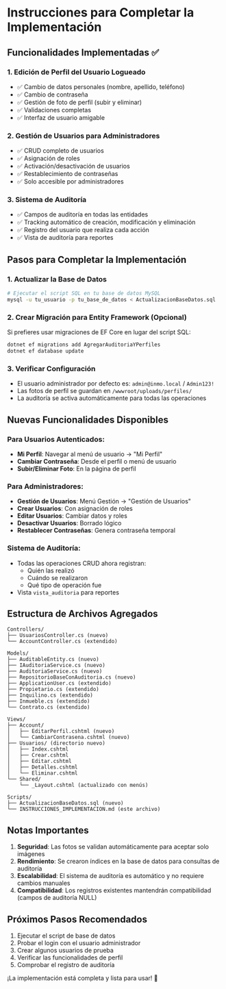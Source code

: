 # Instrucciones para Completar la Implementación

## Funcionalidades Implementadas ✅

### 1. Edición de Perfil del Usuario Logueado
- ✅ Cambio de datos personales (nombre, apellido, teléfono)
- ✅ Cambio de contraseña
- ✅ Gestión de foto de perfil (subir y eliminar)
- ✅ Validaciones completas
- ✅ Interfaz de usuario amigable

### 2. Gestión de Usuarios para Administradores
- ✅ CRUD completo de usuarios
- ✅ Asignación de roles
- ✅ Activación/desactivación de usuarios
- ✅ Restablecimiento de contraseñas
- ✅ Solo accesible por administradores

### 3. Sistema de Auditoría
- ✅ Campos de auditoría en todas las entidades
- ✅ Tracking automático de creación, modificación y eliminación
- ✅ Registro del usuario que realiza cada acción
- ✅ Vista de auditoría para reportes

## Pasos para Completar la Implementación

### 1. Actualizar la Base de Datos
```bash
# Ejecutar el script SQL en tu base de datos MySQL
mysql -u tu_usuario -p tu_base_de_datos < ActualizacionBaseDatos.sql
```

### 2. Crear Migración para Entity Framework (Opcional)
Si prefieres usar migraciones de EF Core en lugar del script SQL:
```bash
dotnet ef migrations add AgregarAuditoriaYPerfiles
dotnet ef database update
```

### 3. Verificar Configuración
- El usuario administrador por defecto es: `admin@inmo.local` / `Admin123!`
- Las fotos de perfil se guardan en `/wwwroot/uploads/perfiles/`
- La auditoría se activa automáticamente para todas las operaciones

## Nuevas Funcionalidades Disponibles

### Para Usuarios Autenticados:
- **Mi Perfil**: Navegar al menú de usuario → "Mi Perfil"
- **Cambiar Contraseña**: Desde el perfil o menú de usuario
- **Subir/Eliminar Foto**: En la página de perfil

### Para Administradores:
- **Gestión de Usuarios**: Menú Gestión → "Gestión de Usuarios"
- **Crear Usuarios**: Con asignación de roles
- **Editar Usuarios**: Cambiar datos y roles
- **Desactivar Usuarios**: Borrado lógico
- **Restablecer Contraseñas**: Genera contraseña temporal

### Sistema de Auditoría:
- Todas las operaciones CRUD ahora registran:
  - Quién las realizó
  - Cuándo se realizaron
  - Qué tipo de operación fue
- Vista `vista_auditoria` para reportes

## Estructura de Archivos Agregados

```
Controllers/
├── UsuariosController.cs (nuevo)
└── AccountController.cs (extendido)

Models/
├── AuditableEntity.cs (nuevo)
├── IAuditoriaService.cs (nuevo)
├── AuditoriaService.cs (nuevo)
├── RepositorioBaseConAuditoria.cs (nuevo)
├── ApplicationUser.cs (extendido)
├── Propietario.cs (extendido)
├── Inquilino.cs (extendido)
├── Inmueble.cs (extendido)
└── Contrato.cs (extendido)

Views/
├── Account/
│   ├── EditarPerfil.cshtml (nuevo)
│   └── CambiarContrasena.cshtml (nuevo)
├── Usuarios/ (directorio nuevo)
│   ├── Index.cshtml
│   ├── Crear.cshtml
│   ├── Editar.cshtml
│   ├── Detalles.cshtml
│   └── Eliminar.cshtml
└── Shared/
    └── _Layout.cshtml (actualizado con menús)

Scripts/
├── ActualizacionBaseDatos.sql (nuevo)
└── INSTRUCCIONES_IMPLEMENTACION.md (este archivo)
```

## Notas Importantes

1. **Seguridad**: Las fotos se validan automáticamente para aceptar solo imágenes
2. **Rendimiento**: Se crearon índices en la base de datos para consultas de auditoría
3. **Escalabilidad**: El sistema de auditoría es automático y no requiere cambios manuales
4. **Compatibilidad**: Los registros existentes mantendrán compatibilidad (campos de auditoría NULL)

## Próximos Pasos Recomendados

1. Ejecutar el script de base de datos
2. Probar el login con el usuario administrador
3. Crear algunos usuarios de prueba
4. Verificar las funcionalidades de perfil
5. Comprobar el registro de auditoría

¡La implementación está completa y lista para usar! 🚀
